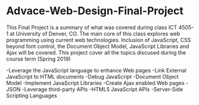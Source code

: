 # Advace-Web-Design-Final-Project

This Final Project is a summary of what was covered during class  ICT 4505-1 at University of Denver, CO. The main core of this class explores web programming using current web technologies.  Inclusion of JavaScript, CSS beyond font control, the Document Object Model, JavaScript Libraries and Ajax will be covered. 
This project cover all the topics discused during the course term (Spring 2019)

-Leverage the JavaScript language to enhance Web pages
-Link External JavaScript to HTML documents
-Debug JavaScript
-Document Object Model
-Implement JavaScript Libraries
-Create Ajax enabled Web pages
-JSON
-Leverage third-party APIs
-HTML5 JavaScript APIs
-Server-Side Scripting Languages
